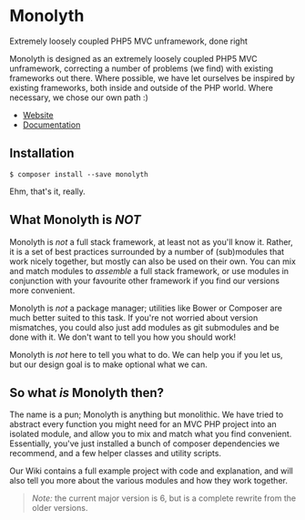 # Monolyth
Extremely loosely coupled PHP5 MVC unframework, done right

Monolyth is designed as an extremely loosely coupled PHP5 MVC unframework,
correcting a number of problems (we find) with existing frameworks out there.
Where possible, we have let ourselves be inspired by existing frameworks, both
inside and outside of the PHP world. Where necessary, we chose our own path :)

- [Website](http://monolyth.monomelodies.nl)
- [Documentation](http://monolyth.monomelodies.nl/docs/)

## Installation
`$ composer install --save monolyth`

Ehm, that's it, really.

## What Monolyth is _NOT_
Monolyth is _not_ a full stack framework, at least not as you'll know it.
Rather, it is a set of best practices surrounded by a number of (sub)modules
that work nicely together, but mostly can also be used on their own. You can mix
and match modules to _assemble_ a full stack framework, or use modules in
conjunction with your favourite other framework if you find our versions more
convenient.

Monolyth is _not_ a package manager; utilities like Bower or Composer are much
better suited to this task. If you're not worried about version mismatches, you
could also just add modules as git submodules and be done with it. We don't want
to tell you how you should work!

Monolyth is _not_ here to tell you what to do. We can help you if you let us,
but our design goal is to make optional what we can.

## So what _is_ Monolyth then?
The name is a pun; Monolyth is anything but monolithic. We have tried to
abstract every function you might need for an MVC PHP project into an isolated
module, and allow you to mix and match what you find convenient. Essentially,
you've just installed a bunch of composer dependencies we recommend, and a few
helper classes and utility scripts.

Our Wiki contains a full example project with code and explanation, and will
also tell you more about the various modules and how they work together.

> *Note:* the current major version is 6, but is a complete rewrite from the
> older versions.

